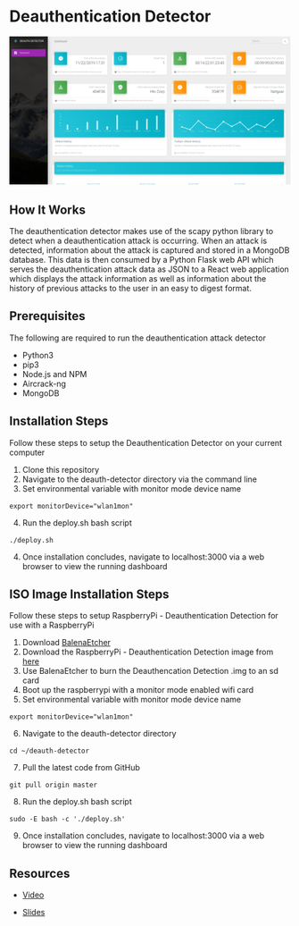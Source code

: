 # Deauthentication Detector

![](assets/github.png)

## How It Works

The deauthentication detector makes use of the scapy python library to detect when a deauthentication attack is occurring. When
an attack is detected, information about the attack is captured and stored in a MongoDB database. This data is then consumed by
a Python Flask web API which serves the deauthentication attack data as JSON to a React web application which displays the
attack information as well as information about the history of previous attacks to the user in an easy to digest format.

## Prerequisites

The following are required to run the deauthentication attack detector

* Python3
* pip3
* Node.js and NPM
* Aircrack-ng
* MongoDB

## Installation Steps

Follow these steps to setup the Deauthentication Detector on your current computer

1. Clone this repository
2. Navigate to the deauth-detector directory via the command line
3. Set environmental variable with monitor mode device name
```
export monitorDevice="wlan1mon"
```
4. Run the deploy.sh bash script
```
./deploy.sh
```
4. Once installation concludes, navigate to localhost:3000 via a web browser to view the running dashboard

## ISO Image Installation Steps

Follow these steps to setup RaspberryPi - Deauthentication Detection for use with a RaspberryPi

1. Download [BalenaEtcher](https://www.balena.io/etcher/)
2. Download the RaspberryPi - Deauthentication Detection image from [here](https://drive.google.com/file/d/1YiHSfToLgmMywyt-2Qi9dPQ-0Dhis5BG/view)
3. Use BalenaEtcher to burn the Deauthencation Detection .img to an sd card
4. Boot up the raspberrypi with a monitor mode enabled wifi card
5. Set environmental variable with monitor mode device name
```
export monitorDevice="wlan1mon"
```
6. Navigate to the deauth-detector directory
```
cd ~/deauth-detector
```
7. Pull the latest code from GitHub
```
git pull origin master
```
8. Run the deploy.sh bash script
```
sudo -E bash -c './deploy.sh'
```
9. Once installation concludes, navigate to localhost:3000 via a web browser to view the running dashboard

## Resources

* [Video](https://youtu.be/SVwhGE7bZN8)

* [Slides](https://drive.google.com/file/d/1YiHSfToLgmMywyt-2Qi9dPQ-0Dhis5BG/view)